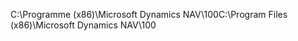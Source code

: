 <span data-ttu-id="69142-101">C:\\Programme \(x86\)\\Microsoft Dynamics NAV\\100</span><span class="sxs-lookup"><span data-stu-id="69142-101">C:\\Program Files \(x86\)\\Microsoft Dynamics NAV\\100</span></span>